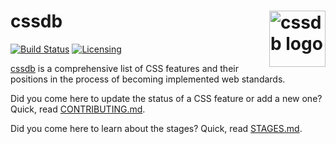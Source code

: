 # cssdb [<img src="https://jonathantneal.github.io/css-db/cssdb.svg" alt="cssdb logo" width="90" height="90" align="right">][cssdb]

[![Build Status][cli-img]][cli-url]
[![Licensing][lic-img]][lic-url]

[cssdb] is a comprehensive list of CSS features and their positions in
the process of becoming implemented web standards.

Did you come here to update the status of a CSS feature or add a new one?
Quick, read [CONTRIBUTING.md](CONTRIBUTING.md).

Did you come here to learn about the stages? Quick, read [STAGES.md](STAGES.md).

[cssdb]: https://github.com/jonathantneal/css-db

[npm-url]: https://www.npmjs.com/package/cssdb
[npm-img]: https://img.shields.io/npm/v/cssdb.svg
[cli-url]: https://travis-ci.org/jonathantneal/css-db
[cli-img]: https://img.shields.io/travis/jonathantneal/css-db.svg
[lic-url]: LICENSE.md
[lic-img]: https://img.shields.io/badge/license-CC0--1.0-blue.svg
[git-url]: https://gitter.im/postcss/postcss
[git-img]: https://img.shields.io/badge/chat-gitter-blue.svg
